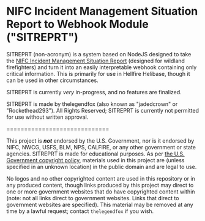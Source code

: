 # NIFC Incident Management Situation Report to Webhook Module ("SITREPRT")

SITREPRT (non-acronym) is a system based on NodeJS designed to take the [NIFC Incident Management Situation Report](https://www.nifc.gov/nicc-files/sitreprt.pdf "Found at www.nifc.gov/nicc-files/sitreprt.pdf") (designed for wildland firefighters) and turn it into an easily interpretable webhook containing only critical information. This is primarily for use in Hellfire Helibase, though it can be used in other circumstances.

SITREPRT is currently _very_ in-progress, and no features are finalized.

SITREPRT is made by thelegendfox (also known as "jadedcrown" or "Rockethead293"). All Rights Reserved; SITREPRT is currently not permitted for use without written approval.

=============================

This project is **_not_** endorsed by the U.S. Government, nor is it endorsed by NIFC, NWCG, USFS, BLM, NPS, CALFIRE, or any other government or state agencies. SITREPRT is made for educational purposes. As per [the U.S. Government copyright policy](https://www.doi.gov/copyright "Found at www.doi.gov/copyright"), materials used in this project are (unless specified in an unknown location) in the public domain and are legal to use.

No logos and no other copyrighted content are used in this repository or in any produced content, though links produced by this project may direct to one or more government websites that do have copyrighted content within (note: not all links direct to government websites. Links that direct to government websites are specified). This material may be removed at any time by a lawful request; contact `thelegendfox` if you wish.
